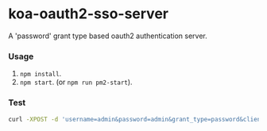 # koa-oauth2-sso-server
A 'password' grant type based oauth2 authentication server.

### Usage
1. `npm install`.
2. `npm start`. (or `npm run pm2-start`).

### Test
```bash
curl -XPOST -d 'username=admin&password=admin&grant_type=password&client_id=trackr&client_secret=admin' http://localhost:3000/oauth2/token
```